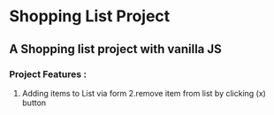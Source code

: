 # Shopping List Project

## A Shopping list project with vanilla JS

### Project Features :

1. Adding items to List via form
   2.remove item from list by clicking (x) button
